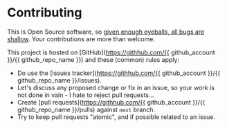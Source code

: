 # Contributing

This is Open Source software, so [given enough eyeballs, all bugs are shallow](https://en.wikipedia.org/wiki/Linus%27s_Law). Your contributions are more than welcome.

This project is hosted on [GitHub](https://githhub.com/{{ github_account }}/{{ github_repo_name }}) and these (common) rules apply:

* Do use the [issues tracker](https://githhub.com/{{ github_account }}/{{ github_repo_name }}/issues).
* Let's discuss any proposed change or fix in an issue, so your work is not done in vain - I hate to reject pull requests...
* Create [pull requests](https://githhub.com/{{ github_account }}/{{ github_repo_name }}/pulls) against `next` branch.
* Try to keep pull requests "atomic", and if possible related to an issue.
